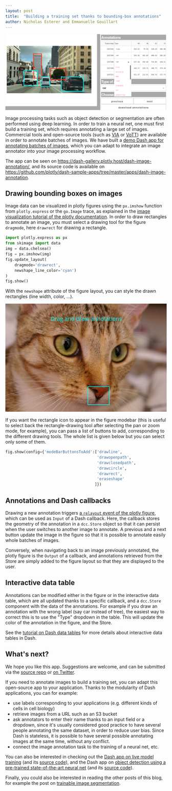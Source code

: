 ```yaml
---
layout: post
title:  "Building a training set thanks to bounding-box annotations"
author:	Nicholas Esterer and Emmanuelle Gouillart
---
```


![Screenshot of bounding box app](/assets/bounding-box-app.png)

Image processing tasks such as object detection or segmentation are often
performed using deep learning. In order to train a neural net, one must first
build a training set, which requires annotating a large set of images.
Commercial tools and open-source tools (such as [VIA](http://www.robots.ox.ac.uk/~vgg/software/via/)
or [VoTT](https://github.com/microsoft/VoTT)) are available in order to annotate batches of images.
We have built a [demo Dash app for annotating batches of images](https://dash-gallery.plotly.host/dash-image-annotation/),
which you can adapt to integrate an image annotator into your image processing
workflow.

The app can be seen on https://dash-gallery.plotly.host/dash-image-annotation/,
and its source code is available on
https://github.com/plotly/dash-sample-apps/tree/master/apps/dash-image-annotation.


## Drawing bounding boxes on images

Image data can be visualized in plotly figures using the `px.imshow` function
from `plotly.express` or the `go.Image` trace, as explained in the [image
visualization tutorial of the plotly documentation](https://plotly.com/python/imshow/). 
In order to draw rectangles to annotate an image, you must select a drawing
tool for the figure `dragmode`, here `drawrect` for drawing a rectangle.

```python
import plotly.express as px
from skimage import data
img = data.chelsea()
fig = px.imshow(img)
fig.update_layout(
    dragmode='drawrect',
    newshape_line_color='cyan')
)
fig.show()
```

With the `newshape` attribute of the figure layout, you can style the drawn
rectangles (line width, color, ...). 

![Screenshot of bounding box app](/assets/imshow-chelsea-bb.png)

If you want the rectangle icon to appear in the figure modebar (this is useful
to select back the rectangle-drawing tool after selecting the pan or zoom mode,
for example), you can pass a list of buttons to add, corresponding to the
different drawing tools. The whole list is given below but you can select only
some of them.

```python
fig.show(config={'modeBarButtonsToAdd':['drawline',
                                        'drawopenpath',
                                        'drawclosedpath',
                                        'drawcircle',
                                        'drawrect',
                                        'eraseshape'
                                       ]})
```

## Annotations and Dash callbacks

Drawing a new annotation triggers [a `relayout` event of the plotly figure](https://dash.plotly.com/interactive-graphing),
which can be used as `Input` of a Dash callback. Here, the callback stores the
geometry of the annotation in a `dcc.Store` object so that it can persist when
the user switches to another image to annotate. A previous and a next button
update the image in the figure so that it is possible to annotate easily whole
batches of images.

Conversely, when navigating back to an image previously annotated, the plotly
figure is the `Output` of a callback, and annotations retrieved from the Store
are simply added to the figure layout so that they are displayed to the user.



## Interactive data table

Annotations can be modified either in the figure or in the interactive data
table, which are all updated thanks to a specific callback, and a `dcc.Store`
component with the data of the annotations. For example if you draw an
annotation with the wrong label (say car instead of tree), the easiest way to
correct this is to use the "Type" dropdown in the table. This will update the
color of the annotation in the figure, and the Store. 

See the [tutorial on Dash data tables](https://dash.plotly.com/datatable) for more details about
interactive data tables in Dash. 

## What's next? 

We hope you like this app. Suggestions are welcome, and can be submitted via the [source
repo](https://github.com/plotly/dash-sample-apps/) or [on Twitter](https://twitter.com/EGouillart).


If you need to annotate images to build a training set, you can adapt this
open-source app
to your application. Thanks to the modularity of Dash applications, you can for
example:

* use labels corresponding to your applications (e.g. different kinds of cells
  in cell biology) 
* retrieve images from a URL such as an S3 bucket
* ask annotators to enter their name thanks to an input field or a dropdown,
  since it's usually considered good practice to have several people annotating
  the same dataset, in order to reduce user bias. Since Dash is stateless, it
  is possible to have several possible annotating images at the same time,
  without any conflict.
* connect the image annotation task to the training of a neural net, etc.


You can also be interested in checking out the [Dash app on live model training](https://dash-gallery.plotly.host/dash-live-model-training/) 
(and its [source code](https://github.com/plotly/dash-sample-apps/tree/master/apps/dash-live-model-training)),
and the Dash app on [object detection using a pre-trained state-of-the-art
neural net](https://dash-gallery.plotly.host/dash-detr/) (and its [source code](https://github.com/plotly/dash-detr)).

Finally, you could also be interested in reading the other posts of this blog, for
example the post on [trainable image segmentation](https://eoss-image-processing.github.io/2020/06/24/trainable-segmentation.html).
